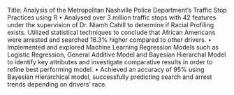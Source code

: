 Title: Analysis of the Metropolitan Nashville Police Department’s Traffic Stop Practices using R
•	Analysed over 3 million traffic stops with 42 features under the supervision of Dr. Niamh Cahill to determine if Racial Profiling exists. Utilized statistical techniques to conclude that African Americans were arrested and searched 16.3% higher compared to other drivers.
•	Implemented and explored Machine Learning Regression Models such as Logistic Regression, General Additive Model and Bayesian Hierarchal Model to identify key attributes and investigate comparative results in order to refine best performing model. 
•	Achieved an accuracy of 95% using Bayesian Hierarchical model, successfully predicting search and arrest trends depending on drivers’ race.  

